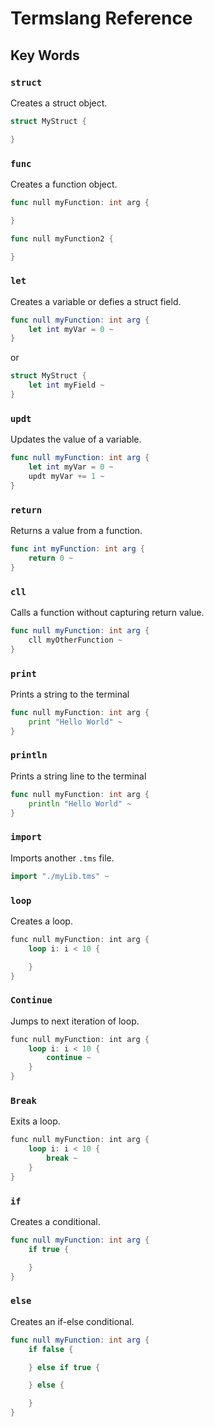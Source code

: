 # Termslang Reference

## Key Words

### `struct`

Creates a struct object.

```rust
struct MyStruct {

}
```

### `func`

Creates a function object.

```go
func null myFunction: int arg {

}

func null myFunction2 {

}
```

### `let`

Creates a variable or defies a struct field.

```swift
func null myFunction: int arg {
    let int myVar = 0 ~
}
```

or

```swift
struct MyStruct {
    let int myField ~
}
```

### `updt`

Updates the value of a variable.

```swift
func null myFunction: int arg {
    let int myVar = 0 ~
    updt myVar += 1 ~
}
```

### `return`

Returns a value from a function.

```swift
func int myFunction: int arg {
    return 0 ~
}
```

### `cll`

Calls a function without capturing return value.

```swift
func null myFunction: int arg {
    cll myOtherFunction ~
}
```

### `print`

Prints a string to the terminal

```go
func null myFunction: int arg {
    print "Hello World" ~
}

```

### `println`

Prints a string line to the terminal

```go
func null myFunction: int arg {
    println "Hello World" ~
}
```

### `import`

Imports another `.tms` file.

```go
import "./myLib.tms" ~
```

### `loop`

Creates a loop.

```rust
func null myFunction: int arg {
    loop i: i < 10 {

    }
}
```

### `Continue`

Jumps to next iteration of loop.

```rust
func null myFunction: int arg {
    loop i: i < 10 {
        continue ~
    }
}
```

### `Break`

Exits a loop.

```rust
func null myFunction: int arg {
    loop i: i < 10 {
        break ~
    }
}
```

### `if`

Creates a conditional.

```swift
func null myFunction: int arg {
    if true {

    }
}
```

### `else`

Creates an if-else conditional.

```swift
func null myFunction: int arg {
    if false {

    } else if true {

    } else {

    }
}
```
